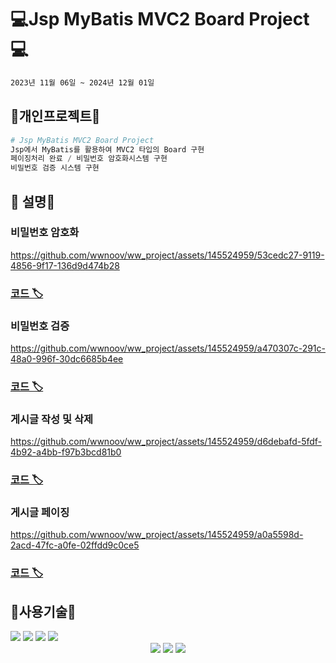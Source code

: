 #  💻Jsp MyBatis MVC2 Board Project💻
```bash
2023년 11월 06일 ~ 2024년 12월 01일
```

## 🔨개인프로젝트🔨

```python
# Jsp MyBatis MVC2 Board Project
Jsp에서 MyBatis를 활용하여 MVC2 타입의 Board 구현
페이징처리 완료 / 비밀번호 암호화시스템 구현
비밀번호 검증 시스템 구현
```

## 👋 설명👋

### 비밀번호 암호화 
https://github.com/wwnoov/ww_project/assets/145524959/53cedc27-9119-4856-9f17-136d9d474b28
### [코드 🏷](https://github.com/wwnoov/ww_project/blob/f8512d33c5cc29706e9f26a0becfc2c19748fcbd/NovJspProject/src/main/java/utils/Encrypt.java#L11C1-L27C33)
### 비밀번호 검증
https://github.com/wwnoov/ww_project/assets/145524959/a470307c-291c-48a0-996f-30dc6685b4ee
### [코드 🏷](https://github.com/wwnoov/ww_project/blob/7ce77cd56c134ac804f75a25d98e45de8e0ce00e/NovJspProject/src/main/java/mvcboard/PassController.java#L29C3-L54C75)
### 게시글 작성 및 삭제
https://github.com/wwnoov/ww_project/assets/145524959/d6debafd-5fdf-4b92-a4bb-f97b3bcd81b0
### [코드 🏷](https://github.com/wwnoov/ww_project/blob/7ce77cd56c134ac804f75a25d98e45de8e0ce00e/NovJspProject/src/main/java/mvcboard/WriteController.java#L29C5-L62C1)
### 게시글 페이징
https://github.com/wwnoov/ww_project/assets/145524959/a0a5598d-2acd-47fc-a0fe-02ffdd9c0ce5
### [코드 🏷](https://github.com/wwnoov/ww_project/blob/7ce77cd56c134ac804f75a25d98e45de8e0ce00e/NovJspProject/src/main/resources/mybatis/mapper/MVCBoardMapper.xml#L50C1-L68C53)



## :page_with_curl:사용기술:page_with_curl:
<div align="left">
	<img src="https://img.shields.io/badge/Java-007396?style=flat&logo=Conda-Forge&logoColor=white" />
	<img src="https://img.shields.io/badge/HTML5-E34F26?style=flat&logo=HTML5&logoColor=white" />
	<img src="https://img.shields.io/badge/CSS3-1572B6?style=flat&logo=CSS3&logoColor=white" />
	<img src="https://img.shields.io/badge/JavaScript-F7DF1E?style=flat&logo=JavaScript&logoColor=white" />
	</div>
<div align="center">  <img src="https://img.shields.io/badge/MySQL-4479A1?style=flat&logo=MySQL&logoColor=white" /> <img src="https://img.shields.io/badge/MariaDB-003545?style=flat&logo=MariaDB&logoColor=white" /> <img src="https://img.shields.io/badge/Mybatis-000000?style=flat&logo=Fluentd&logoColor=white" /> 
</div>

